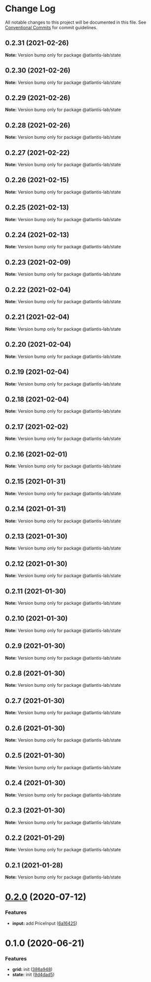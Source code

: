 # Change Log

All notable changes to this project will be documented in this file.
See [Conventional Commits](https://conventionalcommits.org) for commit guidelines.

## 0.2.31 (2021-02-26)

**Note:** Version bump only for package @atlantis-lab/state





## 0.2.30 (2021-02-26)

**Note:** Version bump only for package @atlantis-lab/state





## 0.2.29 (2021-02-26)

**Note:** Version bump only for package @atlantis-lab/state





## 0.2.28 (2021-02-26)

**Note:** Version bump only for package @atlantis-lab/state





## 0.2.27 (2021-02-22)

**Note:** Version bump only for package @atlantis-lab/state





## 0.2.26 (2021-02-15)

**Note:** Version bump only for package @atlantis-lab/state





## 0.2.25 (2021-02-13)

**Note:** Version bump only for package @atlantis-lab/state





## 0.2.24 (2021-02-13)

**Note:** Version bump only for package @atlantis-lab/state





## 0.2.23 (2021-02-09)

**Note:** Version bump only for package @atlantis-lab/state





## 0.2.22 (2021-02-04)

**Note:** Version bump only for package @atlantis-lab/state





## 0.2.21 (2021-02-04)

**Note:** Version bump only for package @atlantis-lab/state





## 0.2.20 (2021-02-04)

**Note:** Version bump only for package @atlantis-lab/state





## 0.2.19 (2021-02-04)

**Note:** Version bump only for package @atlantis-lab/state





## 0.2.18 (2021-02-04)

**Note:** Version bump only for package @atlantis-lab/state





## 0.2.17 (2021-02-02)

**Note:** Version bump only for package @atlantis-lab/state





## 0.2.16 (2021-02-01)

**Note:** Version bump only for package @atlantis-lab/state





## 0.2.15 (2021-01-31)

**Note:** Version bump only for package @atlantis-lab/state





## 0.2.14 (2021-01-31)

**Note:** Version bump only for package @atlantis-lab/state





## 0.2.13 (2021-01-30)

**Note:** Version bump only for package @atlantis-lab/state





## 0.2.12 (2021-01-30)

**Note:** Version bump only for package @atlantis-lab/state





## 0.2.11 (2021-01-30)

**Note:** Version bump only for package @atlantis-lab/state





## 0.2.10 (2021-01-30)

**Note:** Version bump only for package @atlantis-lab/state

## 0.2.9 (2021-01-30)

**Note:** Version bump only for package @atlantis-lab/state

## 0.2.8 (2021-01-30)

**Note:** Version bump only for package @atlantis-lab/state

## 0.2.7 (2021-01-30)

**Note:** Version bump only for package @atlantis-lab/state

## 0.2.6 (2021-01-30)

**Note:** Version bump only for package @atlantis-lab/state

## 0.2.5 (2021-01-30)

**Note:** Version bump only for package @atlantis-lab/state

## 0.2.4 (2021-01-30)

**Note:** Version bump only for package @atlantis-lab/state

## 0.2.3 (2021-01-30)

**Note:** Version bump only for package @atlantis-lab/state

## 0.2.2 (2021-01-29)

**Note:** Version bump only for package @atlantis-lab/state

## 0.2.1 (2021-01-28)

**Note:** Version bump only for package @atlantis-lab/state

# [0.2.0](https://github.com/Atlantis-Lab/uikit/compare/@atlantis-lab/state@0.1.0...@atlantis-lab/state@0.2.0) (2020-07-12)

### Features

- **input:** add PriceInput ([6a16425](https://github.com/Atlantis-Lab/uikit/commit/6a164253f9288e3de8276331b71ce5e698ecf9cf))

# 0.1.0 (2020-06-21)

### Features

- **grid:** init ([386a948](https://github.com/Atlantis-Lab/uikit/commit/386a9487c4044506dee666c599bdf7c98e5fb0d4))
- **state:** init ([9d4dad5](https://github.com/Atlantis-Lab/uikit/commit/9d4dad5401181f6a3756f74b0e6ebc4bc95b33e2))
